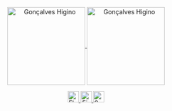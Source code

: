 <p align="center">
<a href="https://github.com/anuraghazra/github-readme-stats" title="Go to Source">
<img height=175 align="center" src="https://github-readme-stats.vercel.app/api?username=goncalveshigino&theme=maroongold" alt="Gonçalves Higino" />

<a href="https://github.com/anuraghazra/github-readme-stats" title="Go to Source">
<img height=175 align="center" src="https://github-readme-stats.vercel.app/api/top-langs/?username=goncalveshigino&layout=compact&theme=maroongold" alt="Gonçalves Higino" />
</p> 


<p align="center">
  <img title="Flutter" height="25" width="25" src="https://www.vectorlogo.zone/logos/flutterio/flutterio-icon.svg"/>
  <img title="Firebase" height="25" width="25" src="https://www.vectorlogo.zone/logos/firebase-icon.svg"/>
  <img title="Swift" height="25" width="25" src="https://www.vectorlogo.zone/logos/swift/swift-icon.svg"/>
</p>

